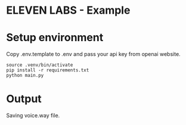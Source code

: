 # ELEVEN LABS - Example

# Setup environment
Copy .env.template to .env and pass your api key from openai website.

```shell
source .venv/bin/activate
pip install -r requirements.txt
python main.py
```

# Output
Saving voice.way file.